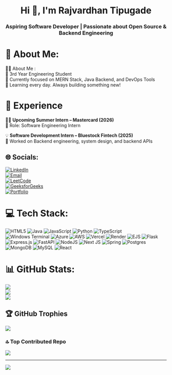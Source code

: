 <h1 align="center">Hi 👋, I'm Rajvardhan Tipugade</h1>
<h3 align="center">Aspiring Software Developer | Passionate about Open Source & Backend Engineering</h3>

# 💫 About Me:
👨‍💻 About Me : <br>🎯 3rd Year Engineering Student<br>🌱 Currently focused on MERN Stack, Java Backend, and DevOps Tools<br>🚀 Learning every day. Always building something new!

# 💼 Experience
👨‍💻 **Upcoming Summer Intern – Mastercard (2026)**  
🔹 Role: Software Engineering Intern 

💡 **Software Development Intern – Bluestock Fintech (2025)**  
🔹 Worked on Backend engineering, system design, and backend APIs  

## 🌐 Socials:
[![LinkedIn](https://img.shields.io/badge/LinkedIn-%230077B5.svg?logo=linkedin&logoColor=white)](https://linkedin.com/in/rajvardhan-tipugade-346309286/)  
[![Email](https://img.shields.io/badge/Email-D14836?logo=gmail&logoColor=white)](mailto:rajvardhantipugade559@gmail.com)  
[![LeetCode](https://img.shields.io/badge/LeetCode-FFA116?style=for-the-badge&logo=leetcode&logoColor=black)](https://leetcode.com/u/Rajvardhan_Tipugade_07/)  
[![GeeksforGeeks](https://img.shields.io/badge/GeeksforGeeks-2F8D46?style=for-the-badge&logo=geeksforgeeks&logoColor=white)](https://www.geeksforgeeks.org/user/rajvardhantc5cl/)  
[![Portfolio](https://img.shields.io/badge/Portfolio-000000?style=for-the-badge&logo=vercel&logoColor=white)](https://rajvardhan7747.netlify.app/)  


# 💻 Tech Stack:
![HTML5](https://img.shields.io/badge/html5-%23E34F26.svg?style=for-the-badge&logo=html5&logoColor=white) 
![Java](https://img.shields.io/badge/java-%23ED8B00.svg?style=for-the-badge&logo=openjdk&logoColor=white) 
![JavaScript](https://img.shields.io/badge/javascript-%23323330.svg?style=for-the-badge&logo=javascript&logoColor=%23F7DF1E) 
![Python](https://img.shields.io/badge/python-3670A0?style=for-the-badge&logo=python&logoColor=ffdd54) 
![TypeScript](https://img.shields.io/badge/typescript-%23007ACC.svg?style=for-the-badge&logo=typescript&logoColor=white) 
![Windows Terminal](https://img.shields.io/badge/Windows%20Terminal-%234D4D4D.svg?style=for-the-badge&logo=windows-terminal&logoColor=white) 
![Azure](https://img.shields.io/badge/azure-%230072C6.svg?style=for-the-badge&logo=microsoftazure&logoColor=white) 
![AWS](https://img.shields.io/badge/AWS-%23FF9900.svg?style=for-the-badge&logo=amazon-aws&logoColor=white) 
![Vercel](https://img.shields.io/badge/vercel-%23000000.svg?style=for-the-badge&logo=vercel&logoColor=white) 
![Render](https://img.shields.io/badge/Render-%46E3B7.svg?style=for-the-badge&logo=render&logoColor=white) 
![EJS](https://img.shields.io/badge/ejs-%23B4CA65.svg?style=for-the-badge&logo=ejs&logoColor=black) 
![Flask](https://img.shields.io/badge/flask-%23000.svg?style=for-the-badge&logo=flask&logoColor=white) 
![Express.js](https://img.shields.io/badge/express.js-%23404d59.svg?style=for-the-badge&logo=express&logoColor=%2361DAFB) 
![FastAPI](https://img.shields.io/badge/FastAPI-005571?style=for-the-badge&logo=fastapi) 
![NodeJS](https://img.shields.io/badge/node.js-6DA55F?style=for-the-badge&logo=node.js&logoColor=white) 
![Next JS](https://img.shields.io/badge/Next-black?style=for-the-badge&logo=next.js&logoColor=white) 
![Spring](https://img.shields.io/badge/spring-%236DB33F.svg?style=for-the-badge&logo=spring&logoColor=white) 
![Postgres](https://img.shields.io/badge/postgres-%23316192.svg?style=for-the-badge&logo=postgresql&logoColor=white) 
![MongoDB](https://img.shields.io/badge/MongoDB-%234ea94b.svg?style=for-the-badge&logo=mongodb&logoColor=white) 
![MySQL](https://img.shields.io/badge/mysql-4479A1.svg?style=for-the-badge&logo=mysql&logoColor=white) 
![React](https://img.shields.io/badge/react-%2320232a.svg?style=for-the-badge&logo=react&logoColor=%2361DAFB)

# 📊 GitHub Stats:
![](https://github-readme-stats.vercel.app/api?username=RajvardhanT7747&theme=bear&hide_border=false&include_all_commits=false&count_private=false)<br/>
![](https://nirzak-streak-stats.vercel.app/?user=RajvardhanT7747&theme=bear&hide_border=false)<br/>
![](https://github-readme-stats.vercel.app/api/top-langs/?username=RajvardhanT7747&theme=bear&hide_border=false&include_all_commits=false&count_private=false&layout=compact)

## 🏆 GitHub Trophies
![](https://github-profile-trophy.vercel.app/?username=RajvardhanT7747&theme=radical&no-frame=false&no-bg=true&margin-w=4)

### 🔝 Top Contributed Repo
![](https://github-contributor-stats.vercel.app/api?username=RajvardhanT7747&limit=5&theme=dark&combine_all_yearly_contributions=true)

---
[![](https://visitcount.itsvg.in/api?id=RajvardhanT7747&icon=0&color=0)](https://visitcount.itsvg.in)

<!-- Proudly created with GPRM ( https://gprm.itsvg.in ) -->
